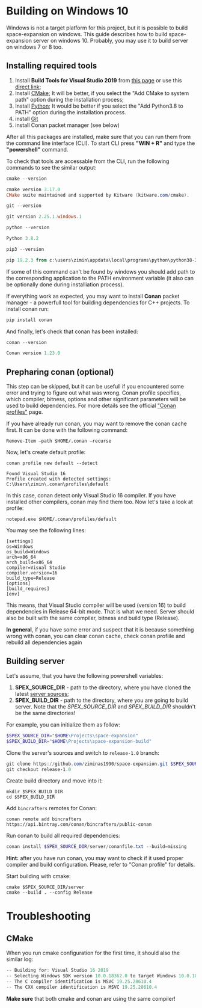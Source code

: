 # Building on Windows 10
Windows is not a target platform for this project, but it is possible to build space-expansion on windows. This guide describes how to build space-expansion server on windows 10. Probably, you may use it to build server on windows 7 or 8 too.

## Installing required tools
1. Install **Build Tools for Visual Studio 2019** from [this page](https://visualstudio.microsoft.com/ru/downloads/) or use this [direct link](https://visualstudio.microsoft.com/ru/thank-you-downloading-visual-studio/?sku=BuildTools&rel=16); 
2. Install [CMake](https://cmake.org/download/);
   It will be better, if you select the "Add CMake to system path" option during the installation process;
3. Install [Python](https://www.python.org/downloads/);
   It would be better if you select the "Add Python3.8 to PATH" option during the installation process.
4. install [Git](https://git-scm.com/)
5. install Conan packet manager (see below)

After all this packages are installed, make sure that you can run them from the command line interface (CLI). To start CLI press **"WIN + R"** and type the **"powershell"** command.

To check that tools are accessable from the CLI, run the following commands to see the similar output:
```powershell
cmake --version

cmake version 3.17.0
CMake suite maintained and supported by Kitware (kitware.com/cmake).
```
```powershell
git --version

git version 2.25.1.windows.1
```
```powershell
python --version

Python 3.8.2
```
```powershell
pip3 --version

pip 19.2.3 from c:\users\zimin\appdata\local\programs\python\python38-32\lib\site-packages\pip (python 3.8)
```

If some of this command can't be found by windows you should add path to the corresponding application to the PATH environment variable (it also can be optionally done during installiation process).

If everything work as expected, you may want to install **Conan** packet manager - a powerfull tool for building dependencies for C++ projects. To install conan run:
```powershell
pip install conan
```

And finally, let's check that conan has been installed:
```powershell
conan --version

Conan version 1.23.0
```

## Prepharing conan (optional)
This step can be skipped, but it can be usefull if you encountered some error and trying to figure out what was wrong.
Conan profile specifies, which compiler, bitness, options and other significant parameters will be used to build dependencies. For more details see the official ["Conan profiles"](https://docs.conan.io/en/latest/reference/profiles.html) page.

If you have already run conan, you may want to remove the conan cache first. It can be done with the following command:
```
Remove-Item –path $HOME/.conan –recurse
```
Now, let's create default profile:
```
conan profile new default --detect

Found Visual Studio 16
Profile created with detected settings: C:\Users\zimin\.conan\profiles\default
```
In this case, conan detect only Visual Studio 16 compiler. If you have installed other compilers, conan may find them too. Now let's take a look at profile:
```
notepad.exe $HOME/.conan/profiles/default
```

You may see the following lines:
```
[settings]
os=Windows
os_build=Windows
arch=x86_64
arch_build=x86_64
compiler=Visual Studio
compiler.version=16
build_type=Release
[options]
[build_requires]
[env]
```
This means, that Visual Studio compiler will be used (version 16) to build dependencies in Release 64-bit mode. That is what we need. Server should also be built with the same compiler, bitness and build type (Release).

**In general**, if you have some error and suspect that it is because something wrong with conan, you can clear conan cache, check conan profiile and rebuild all dependencies again

## Building server
Let's assume, that you have the following powershell variables:
1. **SPEX_SOURCE_DIR** - path to the directory, where you have cloned the latest [server sources](https://github.com/ziminas1990/space-expansion);
2. **SPEX_BUILD_DIR** - path to the directory, where you are going to build server.
Note that the *SPEX_SOURCE_DIR* and *SPEX_BUILD_DIR* shouldn't be the same directories!

For example, you can initialize them as follow:
```powershell
$SPEX_SOURCE_DIR="$HOME\Projects\space-expansion"
$SPEX_BUILD_DIR="$HOME\Projects\space-expansion-build"
```

Clone the server's sources and switch to `release-1.0` branch:
```powershell
git clone https://github.com/ziminas1990/space-expansion.git $SPEX_SOURCE_DIR
git checkout release-1.0
```

Create build directory and move into it:
```
mkdir $SPEX_BUILD_DIR
cd $SPEX_BUILD_DIR
```

Add `bincrafters` remotes for Conan:
```
conan remote add bincrafters https://api.bintray.com/conan/bincrafters/public-conan
```

Run conan to build all required dependencies:
```powershell
conan install $SPEX_SOURCE_DIR/server/conanfile.txt --build=missing
```
**Hint:** after you have run conan, you may want to check if it used proper compiler and build configuration. Please, refer to "Conan profile" for details.

Start building with cmake:
```
cmake $SPEX_SOURCE_DIR/server
cmake --build . --config Release
```

# Troubleshooting
## CMake
When you run cmake configuration for the first time, it should also the similar log:
```powershell
-- Building for: Visual Studio 16 2019
-- Selecting Windows SDK version 10.0.18362.0 to target Windows 10.0.18363.
-- The C compiler identification is MSVC 19.25.28610.4
-- The CXX compiler identification is MSVC 19.25.28610.4
```
**Make sure** that both cmake and conan are using the same compiler!
